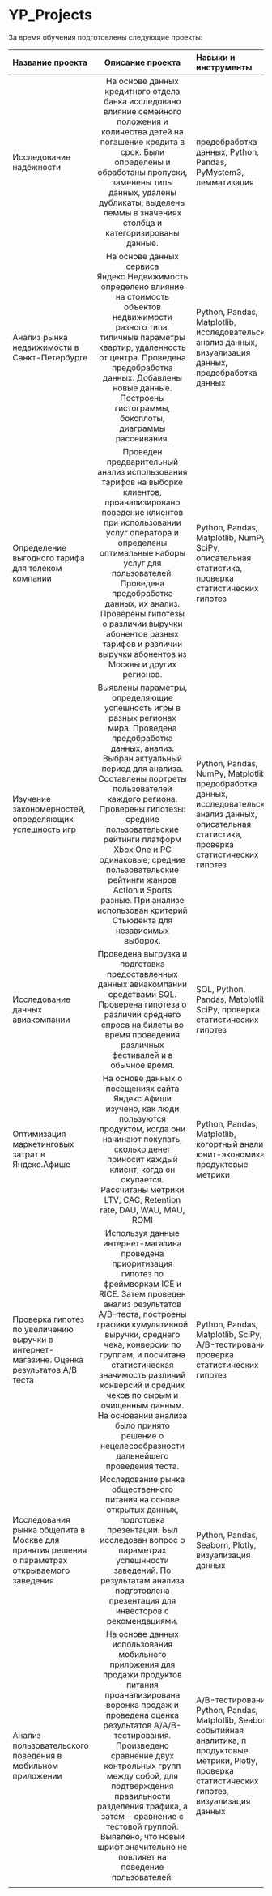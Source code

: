 # YP_Projects
За время обучения подготовлены следующие проекты:

| Название проекта              | Описание проекта                                     | Навыки и инструменты                  |
| :---------------------------- | :-------------------------------------------------:  |:------------------------------------- |
| Исследование надёжности       | На основе данных кредитного отдела банка исследовано влияние семейного положения и количества детей на погашение кредита в срок. Были определены и обработаны пропуски, заменены типы данных, удалены дубликаты, выделены леммы в значениях столбца и категоризированы данные. | предобработка данных, Python, Pandas, PyMystem3, лемматизация |
| Анализ рынка недвижимости в Санкт-Петербурге | На основе данных сервиса Яндекс.Недвижимость определено влияние на стоимость объектов недвижимости разного типа, типичные параметры квартир, удаленность от центра. Проведена предобработка данных. Добавлены новые данные. Построены гистограммы, боксплоты, диаграммы рассеивания.    | Python, Pandas, Matplotlib, исследовательский анализ данных, визуализация данных, предобработка данных |
| Определение выгодного тарифа для телеком компании | Проведен предварительный анализ использования тарифов на выборке клиентов, проанализировано поведение клиентов при использовании услуг оператора и определены оптимальные наборы услуг для пользователей. Проведена предобработка данных, их анализ. Проверены гипотезы о различии выручки абонентов разных тарифов и различии выручки абонентов из Москвы и других регионов. | Python, Pandas, Matplotlib, NumPy, SciPy, описательная статистика, проверка статистических гипотез |
| Изучение закономерностей, определяющих успешность игр | Выявлены параметры, определяющие успешность игры в разных регионах мира. Проведена предобработка данных, анализ. Выбран актуальный период для анализа. Составлены портреты пользователей каждого региона. Проверены гипотезы: средние пользовательские рейтинги платформ Xbox One и PC одинаковые; средние пользовательские рейтинги жанров Action и Sports разные. При анализе использован критерий Стьюдента для независимых выборок. | Python, Pandas, NumPy, Matplotlib, предобработка данных, исследовательский анализ данных, описательная статистика, проверка статистических гипотез |
| Исследование данных авиакомпании | Проведена выгрузка и подготовка предоставленных данных авиакомпании средствами SQL. Проверена гипотеза о различии среднего спроса на билеты во время проведения различных фестивалей и в обычное время. | SQL, Python, Pandas, Matplotlib, SciPy, проверка статистических гипотез | 
| Оптимизация маркетинговых затрат в Яндекс.Афише | На основе данных о посещениях сайта Яндекс.Афиши изучено, как люди пользуются продуктом, когда они начинают покупать, сколько денег приносит каждый клиент, когда он окупается. Рассчитаны метрики LTV, CAC, Retention rate, DAU, WAU, MAU, ROMI | Python, Pandas, Matplotlib, когортный анализ, юнит-экономика, продуктовые метрики | 
| Проверка гипотез по увеличению выручки в интернет-магазине. Оценка результатов A/B теста | Используя данные интернет-магазина проведена приоритизация гипотез по фреймворкам ICE и RICE. Затем проведен анализ результатов A/B-теста, построены графики кумулятивной выручки, среднего чека, конверсии по группам, и посчитана статистическая значимость различий конверсий и средних чеков по сырым и очищенным данным. На основании анализа было принято решение о нецелесообразности дальнейшего проведения теста. | Python, Pandas, Matplotlib, SciPy, A/B-тестирование, проверка статистических гипотез | 
| Исследования рынка общепита в Москве для принятия решения о параметрах открываемого заведения | Исследование рынка общественного питания на основе открытых данных, подготовка презентации. Был исследован вопрос о параметрах успешнности заведений. По результатам анализа подготовлена презентация для инвесторов с рекомендациями.                                                    | Python, Pandas, Seaborn, Plotly, визуализация данных | 
| Анализ пользовательского поведения в мобильном приложении | На основе данных использования мобильного приложения для продажи продуктов питания проанализирована воронка продаж и проведена оценка результатов A/A/B-тестирования. Произведено сравнение двух контрольных групп между собой, для подтверждения правильности разделения трафика, а затем - сравнение с тестовой группой. Выявлено, что новый шрифт значительно не повлияет на поведение пользователей.| A/B-тестирование, Python, Pandas, Matplotlib, Seaborn, событийная аналитика, п  продуктовые метрики, Plotly, проверка статистических гипотез, визуализация данных | 
|                               |       |        | 


